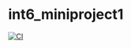 # int6_miniproject1
[![CI](https://github.com/nogibjj/int6_miniproject1/actions/workflows/ci.yml/badge.svg)](https://github.com/nogibjj/int6_miniproject1/actions/workflows/ci.yml)